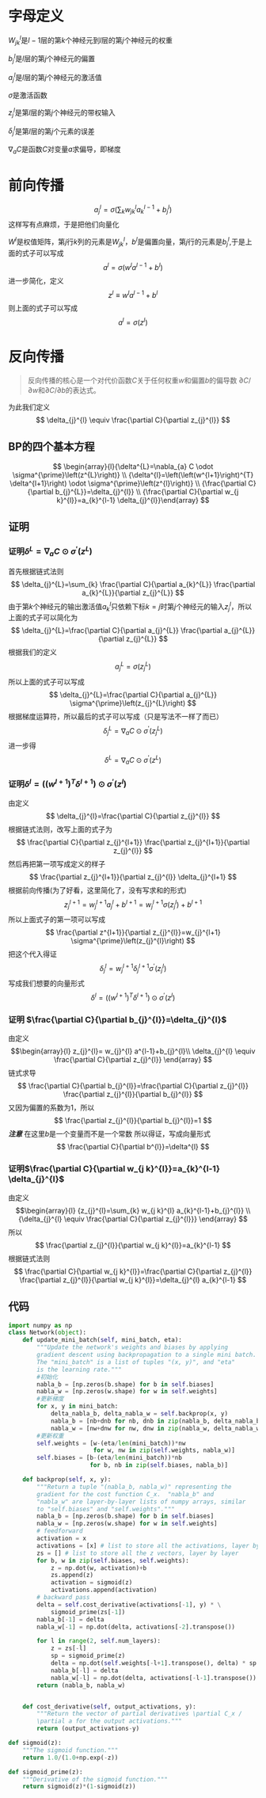 

# 字母定义
$W_{j k}^{l}$是$l-1$层的第$k$个神经元到$l$层的第$j$个神经元的权重

$b_{j}^{l}$是$l$层的第$j$个神经元的偏置

$a_{j}^{l}$是$l$层的第$j$个神经元的激活值

$\sigma$是激活函数

$z_{j}^{l}$是第$l$层的第$j$个神经元的带权输入

$\delta_{j}^{l}$是第$l$层的第$j$个元素的误差

$\nabla_{a} C$是函数$C$对变量$a$求偏导，即梯度

# 前向传播
$$
a_{j}^{l}=\sigma\left(\sum_{k} w_{j k}^{l} a_{k}^{l-1}+b_{j}^{l}\right)
$$
这样写有点麻烦，于是把他们向量化

$W^{l}$是权值矩阵，第$j$行$k$列的元素是$W_{jk}^{l}$，$b^{l}$是偏置向量，第$j$行的元素是$b_{j}^{l}$,于是上面的式子可以写成
$$
a^{l}=\sigma\left(w^{l} a^{l-1}+b^{l}\right)
$$
进一步简化，定义
$$
z^{l} \equiv w^{l} a^{l-1}+b^{l}
$$
则上面的式子可以写成
$$
a^{l}=\sigma\left(z^{l}\right)
$$

# 反向传播

> 反向传播的核心是一个对代价函数$C$关于任何权重$w$和偏置$b$的偏导数 $\partial{C}/\partial{w}$和$\partial{C}/\partial{b}$的表达式。

为此我们定义
$$
\delta_{j}^{l} \equiv \frac{\partial C}{\partial z_{j}^{l}}
$$

## BP的四个基本方程

$$
\begin{array}{l}{\delta^{L}=\nabla_{a} C \odot \sigma^{\prime}\left(z^{L}\right)} \\ {\delta^{l}=\left(\left(w^{l+1}\right)^{T} \delta^{l+1}\right) \odot \sigma^{\prime}\left(z^{l}\right)} \\ {\frac{\partial C}{\partial b_{j}^{L}}=\delta_{j}^{l}} \\ {\frac{\partial C}{\partial w_{j k}^{l}}=a_{k}^{l-1} \delta_{j}^{l}}\end{array}
$$

## 证明

### 证明$\delta^{L}=\nabla_{a} C \odot \sigma^{\prime}\left(z^{L}\right)$
首先根据链式法则
$$
\delta_{j}^{L}=\sum_{k} \frac{\partial C}{\partial a_{k}^{L}} \frac{\partial a_{k}^{L}}{\partial z_{j}^{L}}
$$
由于第$k$个神经元的输出激活值$a_{k}^{l}$只依赖下标$k=j$时第$j$个神经元的输入$z_{j}^{l}$，所以上面的式子可以简化为
$$
\delta_{j}^{L}=\frac{\partial C}{\partial a_{j}^{L}} \frac{\partial a_{j}^{L}}{\partial z_{j}^{L}}
$$
根据我们的定义
$$a_{j}^{L}=\sigma\left(z_{j}^{L}\right)$$
所以上面的式子可以写成
$$
\delta_{j}^{L}=\frac{\partial C}{\partial a_{j}^{L}} \sigma^{\prime}\left(z_{j}^{L}\right)
$$
根据梯度运算符，所以最后的式子可以写成（只是写法不一样了而已）
$$
\delta_{j}^{L}=\nabla_{a} C \odot \sigma^{\prime}\left(z_{j}^{L}\right)
$$
进一步得
$$
\delta^{L}=\nabla_{a} C \odot \sigma^{\prime}\left(z^{L}\right)
$$

### 证明$\delta^{l}=\left(\left(w^{l+1}\right)^{T} \delta^{l+1}\right) \odot \sigma^{\prime}\left(z^{l}\right)$

由定义
$$
\delta_{j}^{l}=\frac{\partial C}{\partial z_{j}^{l}}
$$
根据链式法则，改写上面的式子为
$$
\frac{\partial C}{\partial z_{j}^{l+1}} \frac{\partial z_{j}^{l+1}}{\partial z_{j}^{l}}
$$
然后再把第一项写成定义的样子
$$
\frac{\partial z_{j}^{l+1}}{\partial z_{j}^{l}} \delta_{j}^{l+1}
$$
根据前向传播(为了好看，这里简化了，没有写求和的形式)
$$
z_{j}^{l+1}= w_{j}^{l+1} a_{j}^{l}+b^{l+1}=w_{ j}^{l+1} \sigma\left(z_{j}^{l}\right)+b^{l+1}
$$
所以上面式子的第一项可以写成
$$
\frac{\partial z^{l+1}}{\partial z_{j}^{l}}=w_{j}^{l+1} \sigma^{\prime}\left(z_{j}^{l}\right)
$$
把这个代入得证
$$
\delta_{j}^{l}= w_{j}^{l+1} \delta_{j}^{l+1} \sigma^{\prime}\left(z_{j}^{l}\right)
$$
写成我们想要的向量形式
$$
\delta^{l}=\left(\left(w^{l+1}\right)^{T} \delta^{l+1}\right) \odot \sigma^{\prime}\left(z^{l}\right)
$$

### 证明 $\frac{\partial C}{\partial b_{j}^{l}}=\delta_{j}^{l}$

由定义
$$\begin{array}{l}
z_{j}^{l}= w_{j}^{l} a^{l-1}+b_{j}^{l}\\
\delta_{j}^{l} \equiv \frac{\partial C}{\partial z_{j}^{l}}
\end{array}
$$
链式求导
$$
\frac{\partial C}{\partial b_{j}^{l}}=\frac{\partial C}{\partial z_{j}^{l}} \frac{\partial z_{j}^{l}}{\partial b_{j}^{l}}
$$
又因为偏置的系数为1，所以
$$
\frac{\partial z_{j}^{l}}{\partial b_{j}^{l}}=1
$$
***注意*** 在这里$b$是一个变量而不是一个常数
所以得证，写成向量形式
$$
\frac{\partial C}{\partial b^{l}}=\delta^{l}
$$

### 证明$\frac{\partial C}{\partial w_{j k}^{l}}=a_{k}^{l-1} \delta_{j}^{l}$

由定义
$$\begin{array}{l}
{z_{j}^{l}=\sum_{k} w_{j k}^{l} a_{k}^{l-1}+b_{j}^{l}} \\ 
{\delta_{j}^{l} \equiv \frac{\partial C}{\partial z_{j}^{l}}}
\end{array}
$$
所以
$$
\frac{\partial z_{j}^{l}}{\partial w_{j k}^{l}}=a_{k}^{l-1}
$$
根据链式法则
$$
\frac{\partial C}{\partial w_{j k}^{l}}=\frac{\partial C}{\partial z_{j}^{l}} \frac{\partial z_{j}^{l}}{\partial w_{j k}^{l}}=\delta_{j}^{l} a_{k}^{l-1}
$$
## 代码

```python
import numpy as np
class Network(object):
    def update_mini_batch(self, mini_batch, eta):
        """Update the network's weights and biases by applying
        gradient descent using backpropagation to a single mini batch.
        The "mini_batch" is a list of tuples "(x, y)", and "eta"
        is the learning rate."""
        #初始化
        nabla_b = [np.zeros(b.shape) for b in self.biases]
        nabla_w = [np.zeros(w.shape) for w in self.weights]
        #更新梯度
        for x, y in mini_batch:
            delta_nabla_b, delta_nabla_w = self.backprop(x, y)
            nabla_b = [nb+dnb for nb, dnb in zip(nabla_b, delta_nabla_b)]
            nabla_w = [nw+dnw for nw, dnw in zip(nabla_w, delta_nabla_w)]
        #更新权重
        self.weights = [w-(eta/len(mini_batch))*nw
                        for w, nw in zip(self.weights, nabla_w)]
        self.biases = [b-(eta/len(mini_batch))*nb
                       for b, nb in zip(self.biases, nabla_b)]

    def backprop(self, x, y):
        """Return a tuple "(nabla_b, nabla_w)" representing the
        gradient for the cost function C_x.  "nabla_b" and
        "nabla_w" are layer-by-layer lists of numpy arrays, similar
        to "self.biases" and "self.weights"."""
        nabla_b = [np.zeros(b.shape) for b in self.biases]
        nabla_w = [np.zeros(w.shape) for w in self.weights]
        # feedforward
        activation = x
        activations = [x] # list to store all the activations, layer by layer
        zs = [] # list to store all the z vectors, layer by layer
        for b, w in zip(self.biases, self.weights):
            z = np.dot(w, activation)+b
            zs.append(z)
            activation = sigmoid(z)
            activations.append(activation)
        # backward pass
        delta = self.cost_derivative(activations[-1], y) * \
            sigmoid_prime(zs[-1])
        nabla_b[-1] = delta
        nabla_w[-1] = np.dot(delta, activations[-2].transpose())

        for l in range(2, self.num_layers):
            z = zs[-l]
            sp = sigmoid_prime(z)
            delta = np.dot(self.weights[-l+1].transpose(), delta) * sp
            nabla_b[-l] = delta
            nabla_w[-l] = np.dot(delta, activations[-l-1].transpose())
        return (nabla_b, nabla_w)


    def cost_derivative(self, output_activations, y):
        """Return the vector of partial derivatives \partial C_x /
        \partial a for the output activations."""
        return (output_activations-y)

def sigmoid(z):
    """The sigmoid function."""
    return 1.0/(1.0+np.exp(-z))

def sigmoid_prime(z):
    """Derivative of the sigmoid function."""
    return sigmoid(z)*(1-sigmoid(z))
```
